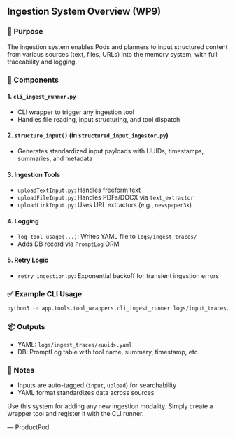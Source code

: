 ## Ingestion System Overview (WP9)

### 🔄 Purpose
The ingestion system enables Pods and planners to input structured content from various sources (text, files, URLs) into the memory system, with full traceability and logging.

### 🧩 Components

#### 1. `cli_ingest_runner.py`
- CLI wrapper to trigger any ingestion tool
- Handles file reading, input structuring, and tool dispatch

#### 2. `structure_input()` (in `structured_input_ingestor.py`)
- Generates standardized input payloads with UUIDs, timestamps, summaries, and metadata

#### 3. Ingestion Tools
- `uploadTextInput.py`: Handles freeform text
- `uploadFileInput.py`: Handles PDFs/DOCX via `text_extractor`
- `uploadLinkInput.py`: Uses URL extractors (e.g., `newspaper3k`)

#### 4. Logging
- `log_tool_usage(...)`: Writes YAML file to `logs/ingest_traces/`
- Adds DB record via `PromptLog` ORM

#### 5. Retry Logic
- `retry_ingestion.py`: Exponential backoff for transient ingestion errors

### ✅ Example CLI Usage
```bash
python3 -m app.tools.tool_wrappers.cli_ingest_runner logs/input_traces/samples/example.txt --type uploadTextInput
```

### 📦 Outputs
- YAML: `logs/ingest_traces/<uuid>.yaml`
- DB: PromptLog table with tool name, summary, timestamp, etc.

### 📌 Notes
- Inputs are auto-tagged (`input`, `upload`) for searchability
- YAML format standardizes data across sources

Use this system for adding any new ingestion modality. Simply create a wrapper tool and register it with the CLI runner.

— ProductPod